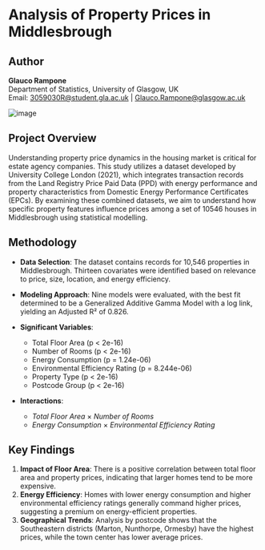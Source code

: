 # Analysis of Property Prices in Middlesbrough

## Author
**Glauco Rampone**  
Department of Statistics, University of Glasgow, UK  
Email: [3059030R@student.gla.ac.uk](mailto:3059030R@student.gla.ac.uk) | [Glauco.Rampone@glasgow.ac.uk](mailto:Glauco.Rampone@glasgow.ac.uk)

![image](https://github.com/user-attachments/assets/9f988e33-7cf7-4fc5-a22f-f8efe5d9e821)

## Project Overview
Understanding property price dynamics in the housing market is critical for estate agency companies. This study utilizes a dataset developed by University College London (2021), which integrates transaction records from the Land Registry Price Paid Data (PPD) with energy performance and property characteristics from Domestic Energy Performance Certificates (EPCs). By examining these combined datasets, we aim to understand how specific property features influence prices among a set of 10546 houses in Middlesbrough using statistical modelling. 

## Methodology
- **Data Selection**: The dataset contains records for 10,546 properties in Middlesbrough. Thirteen covariates were identified based on relevance to price, size, location, and energy efficiency.
- **Modeling Approach**: Nine models were evaluated, with the best fit determined to be a Generalized Additive Gamma Model with a log link, yielding an Adjusted R² of 0.826.
- **Significant Variables**:
  - Total Floor Area (p < 2e-16)
  - Number of Rooms (p < 2e-16)
  - Energy Consumption (p = 1.24e-06)
  - Environmental Efficiency Rating (p = 8.244e-06)
  - Property Type (p < 2e-16)
  - Postcode Group (p < 2e-16)
  
- **Interactions**:
  - *Total Floor Area* × *Number of Rooms*
  - *Energy Consumption* × *Environmental Efficiency Rating*

## Key Findings
1. **Impact of Floor Area**: There is a positive correlation between total floor area and property prices, indicating that larger homes tend to be more expensive.
2. **Energy Efficiency**: Homes with lower energy consumption and higher environmental efficiency ratings generally command higher prices, suggesting a premium on energy-efficient properties.
3. **Geographical Trends**: Analysis by postcode shows that the Southeastern districts (Marton, Nunthorpe, Ormesby) have the highest prices, while the town center has lower average prices.

